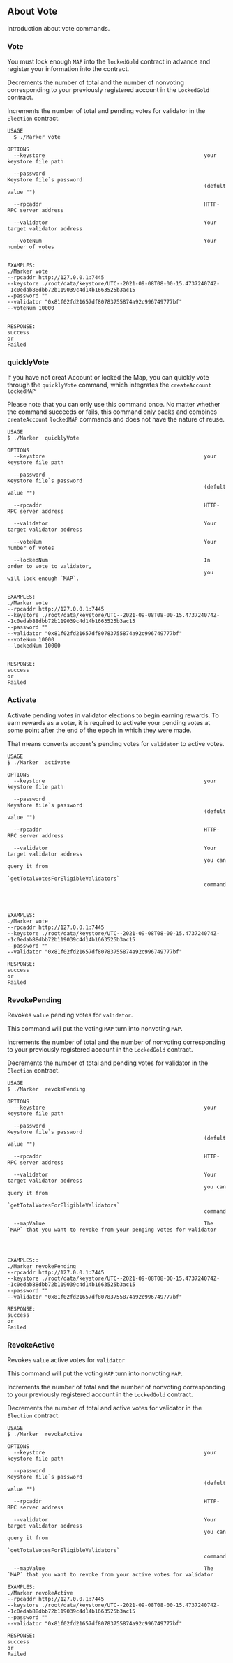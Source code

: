 ## About Vote

Introduction about vote commands.

### Vote

You must lock enough `MAP` into the `lockedGold` contract in advance and register your information into the contract.

Decrements the number of total and  the number of nonvoting  corresponding to your previously registered account in the `LockedGold` contract.

Increments the number of total and pending votes for validator in the `Election` contract.

```shell
USAGE
  $ ./Marker vote

OPTIONS
  --keystore                                                   your keystore file path
  
  --password                                                   Keystore file`s password 
                                                               (defult value "") 

  --rpcaddr                                                    HTTP-RPC server address 
                                                               
  --validator                                                  Your target validator address
  
  --voteNum                                                    Your number of votes

                                                                                                            
EXAMPLES:
./Marker vote
--rpcaddr http://127.0.0.1:7445
--keystore ./root/data/keystore/UTC--2021-09-08T08-00-15.473724074Z--1c0edab88dbb72b119039c4d14b1663525b3ac15
--password ""
--validator "0x81f02fd21657df80783755874a92c996749777bf"
--voteNum 10000


RESPONSE:
success
or
Failed
```


### quicklyVote

If you have not creat Account or locked the Map, you can quickly vote through the `quicklyVote` command, which
integrates the `createAccount` `lockedMAP`

Please note that you can only use this command once. No matter whether the command succeeds or fails, this command only packs and combines `createAccount` `lockedMAP` commands and does not have the nature of reuse.

```shell
USAGE
$ ./Marker  quicklyVote   

OPTIONS
  --keystore                                                   your keystore file path
  
  --password                                                   Keystore file`s password 
                                                               (defult value "") 

  --rpcaddr                                                    HTTP-RPC server address 
                                                               
  --validator                                                  Your target validator address
  
  --voteNum                                                    Your number of votes
  
  --lockedNum                                                  In order to vote to validator,
                                                               you will lock enough `MAP`.

                                                                                                            
EXAMPLES:
./Marker vote
--rpcaddr http://127.0.0.1:7445
--keystore ./root/data/keystore/UTC--2021-09-08T08-00-15.473724074Z--1c0edab88dbb72b119039c4d14b1663525b3ac15
--password ""
--validator "0x81f02fd21657df80783755874a92c996749777bf"
--voteNum 10000
--lockedNum 10000


RESPONSE:
success
or
Failed
```

### Activate

Activate pending votes in validator elections to begin earning rewards. To earn rewards as a voter, it is required to activate your pending votes at some point after the end of the epoch in which they were made.

That means converts `account`'s pending votes for `validator` to active votes.

```shell
USAGE
$ ./Marker  activate   

OPTIONS
  --keystore                                                   your keystore file path
  
  --password                                                   Keystore file`s password 
                                                               (defult value "") 

  --rpcaddr                                                    HTTP-RPC server address 
                                                               
  --validator                                                  Your target validator address
                                                               you can query it from 
                                                               `getTotalVotesForEligibleValidators`
                                                               command
  


                                                                                                            
EXAMPLES:
./Marker vote
--rpcaddr http://127.0.0.1:7445
--keystore ./root/data/keystore/UTC--2021-09-08T08-00-15.473724074Z--1c0edab88dbb72b119039c4d14b1663525b3ac15
--password ""
--validator "0x81f02fd21657df80783755874a92c996749777bf"

RESPONSE:
success
or
Failed
```

### RevokePending

Revokes `value` pending votes for `validator`.

This command will put the voting `MAP` turn into nonvoting `MAP`.

Increments the number of total and the number of nonvoting  corresponding to your previously registered account in the `LockedGold` contract.

Decrements the number of total and pending votes for validator in the `Election` contract.


```shell
USAGE
$ ./Marker  revokePending   

OPTIONS
  --keystore                                                   your keystore file path
  
  --password                                                   Keystore file`s password 
                                                               (defult value "") 

  --rpcaddr                                                    HTTP-RPC server address 
                                                               
  --validator                                                  Your target validator address
                                                               you can query it from 
                                                               `getTotalVotesForEligibleValidators`
                                                               command
                                                               
  --mapValue                                                   The `MAP` that you want to revoke from your penging votes for validator
  


                                                                                                            
EXAMPLES::
./Marker revokePending
--rpcaddr http://127.0.0.1:7445
--keystore ./root/data/keystore/UTC--2021-09-08T08-00-15.473724074Z--1c0edab88dbb72b119039c4d14b1663525b3ac15
--password ""
--validator "0x81f02fd21657df80783755874a92c996749777bf"

RESPONSE:
success
or
Failed
```

### RevokeActive

Revokes `value` active votes for `validator`

This command will put the voting `MAP` turn into nonvoting `MAP`.

Increments the number of total and the number of nonvoting corresponding to your previously registered account in the `LockedGold` contract.

Decrements the number of total and active votes for validator in the `Election` contract.

```shell
USAGE
$ ./Marker  revokeActive

OPTIONS
  --keystore                                                   your keystore file path
  
  --password                                                   Keystore file`s password 
                                                               (defult value "") 

  --rpcaddr                                                    HTTP-RPC server address 
                                                               
  --validator                                                  Your target validator address
                                                               you can query it from 
                                                               `getTotalVotesForEligibleValidators`
                                                               command
                                                               
  --mapValue                                                   The `MAP` that you want to revoke from your active votes for validator
                                                                                                             
EXAMPLES:
./Marker revokeActive
--rpcaddr http://127.0.0.1:7445
--keystore ./root/data/keystore/UTC--2021-09-08T08-00-15.473724074Z--1c0edab88dbb72b119039c4d14b1663525b3ac15
--password ""
--validator "0x81f02fd21657df80783755874a92c996749777bf"

RESPONSE:
success
or
Failed
```

